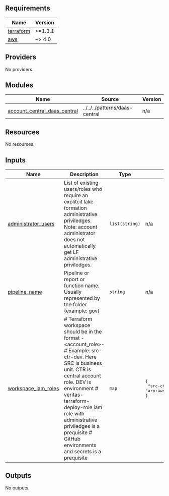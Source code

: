 <!-- BEGIN_TF_DOCS -->
## Requirements

| Name | Version |
|------|---------|
| <a name="requirement_terraform"></a> [terraform](#requirement\_terraform) | >=1.3.1 |
| <a name="requirement_aws"></a> [aws](#requirement\_aws) | ~> 4.0 |

## Providers

No providers.

## Modules

| Name | Source | Version |
|------|--------|---------|
| <a name="module_account_central_daas_central"></a> [account\_central\_daas\_central](#module\_account\_central\_daas\_central) | ../../../patterns/daas-central | n/a |

## Resources

No resources.

## Inputs

| Name | Description | Type | Default | Required |
|------|-------------|------|---------|:--------:|
| <a name="input_administrator_users"></a> [administrator\_users](#input\_administrator\_users) | List of existing users/roles who require an explitcit lake formation administrative priviledges. Note: account administrator does not automatically get LF administrative priviledges. | `list(string)` | n/a | yes |
| <a name="input_pipeline_name"></a> [pipeline\_name](#input\_pipeline\_name) | Pipeline or report or function name. Usually represented by the folder (example: gov) | `string` | n/a | yes |
| <a name="input_workspace_iam_roles"></a> [workspace\_iam\_roles](#input\_workspace\_iam\_roles) | # Terraform workspace should be in the format <bu>-<account\_role>-<env> # Example: src-ctr-dev. Here SRC is business unit. CTR is central account role. DEV is environment # veritas-terraform-deploy-role iam role with administrative priviledges is a prequisite # GitHub environments and secrets is a prequisite | `map` | <pre>{<br>  "src-ctr-dev": "arn:aws:iam::165729034722:role/veritas-terraform-deploy-role"<br>}</pre> | no |

## Outputs

No outputs.
<!-- END_TF_DOCS -->